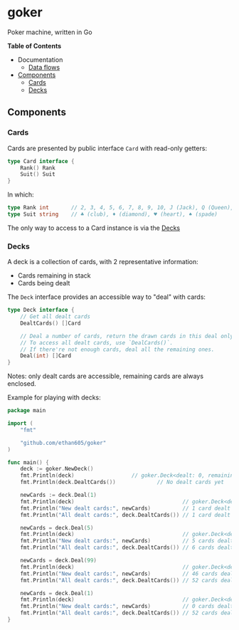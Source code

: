 # goker

Poker machine, written in Go

**Table of Contents**
- Documentation
	- [Data flows](./docs/FLOWS.md)
- [Components](#components)
	- [Cards](#cards)
	- [Decks](#decks)

## Components

### Cards

Cards are presented by public interface `Card` with read-only getters:

```go
type Card interface {
	Rank() Rank
	Suit() Suit
}
```

In which:

```go
type Rank int		// 2, 3, 4, 5, 6, 7, 8, 9, 10, J (Jack), Q (Queen), K (King), A (Ace)
type Suit string	// ♣ (club), ♦ (diamond), ♥ (heart), ♠ (spade)
```

The only way to access to a Card instance is via the [Decks](#decks)

### Decks

A deck is a collection of cards, with 2 representative information:

- Cards remaining in stack
- Cards being dealt

The `Deck` interface provides an accessible way to "deal" with cards:

```go
type Deck interface {
	// Get all dealt cards
	DealtCards() []Card

	// Deal a number of cards, return the drawn cards in this deal only.
	// To access all dealt cards, use `DealCards()`.
	// If there're not enough cards, deal all the remaining ones.
	Deal(int) []Card
}
```

Notes: only dealt cards are accessible, remaining cards are always enclosed.

Example for playing with decks:

```go
package main

import (
	"fmt"

	"github.com/ethan605/goker"
)

func main() {
	deck := goker.NewDeck()
	fmt.Println(deck)				   // goker.Deck<dealt: 0, remaining: 52>
	fmt.Println(deck.DealtCards())			   // No dealt cards yet

	newCards := deck.Deal(1)
	fmt.Println(deck)                                  // goker.Deck<dealt: 1, remaining: 51>
	fmt.Println("New dealt cards:", newCards)          // 1 card dealt in this turn
	fmt.Println("All dealt cards:", deck.DealtCards()) // 1 card dealt in total

	newCards = deck.Deal(5)
	fmt.Println(deck)                                  // goker.Deck<dealt: 6, remaining: 46>
	fmt.Println("New dealt cards:", newCards)          // 5 cards dealt in this turn
	fmt.Println("All dealt cards:", deck.DealtCards()) // 6 cards dealt in total

	newCards = deck.Deal(99)
	fmt.Println(deck)                                  // goker.Deck<dealt: 52, remaining: 0>
	fmt.Println("New dealt cards:", newCards)          // 46 cards dealt in this turn
	fmt.Println("All dealt cards:", deck.DealtCards()) // 52 cards dealt in total

	newCards = deck.Deal(1)
	fmt.Println(deck)                                  // goker.Deck<dealt: 52, remaining: 0>
	fmt.Println("New dealt cards:", newCards)          // 0 cards dealt in this turn
	fmt.Println("All dealt cards:", deck.DealtCards()) // 52 cards dealt in total
}
```
